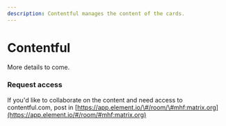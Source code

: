 ```yaml
---
description: Contentful manages the content of the cards.
---
```


# Contentful

More details to come.

### Request access

If you'd like to collaborate on the content and need access to contentful.com, post in [https://app.element.io/\#/room/\#mhf:matrix.org](https://app.element.io/#/room/#mhf:matrix.org)

